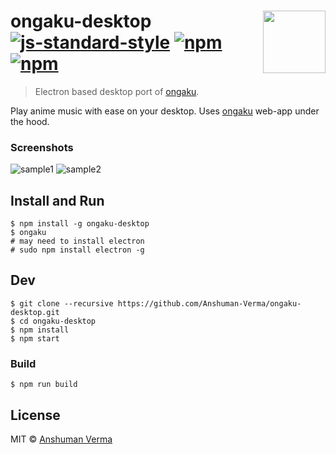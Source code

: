 # ongaku-desktop [<img src="https://rawgit.com/sindresorhus/awesome-electron/master/electron-logo.svg" align="right" width="100">](https://electron.atom.io/) [![js-standard-style](https://img.shields.io/badge/code%20style-standard-brightgreen.svg)](http://standardjs.com/) [![npm](https://img.shields.io/npm/dt/ongaku-desktop.svg)](https://www.npmjs.com/package/ongaku-desktop) [![npm](https://img.shields.io/npm/v/ongaku-desktop.svg)](https://www.npmjs.com/package/ongaku-desktop)

> Electron based desktop port of [ongaku](https://github.com/Anshuman-Verma/ongaku).

Play anime music with ease on your desktop. Uses [ongaku](https://github.com/anshumanv/ongaku) web-app under the hood.

### Screenshots

![sample1](https://user-images.githubusercontent.com/21009455/29402408-71be8202-8352-11e7-8464-96a94f049395.PNG)
![sample2](https://user-images.githubusercontent.com/21009455/29402450-96dd252a-8352-11e7-921c-7e30e3aab1ca.PNG)


## Install and Run

```
$ npm install -g ongaku-desktop
$ ongaku
# may need to install electron
# sudo npm install electron -g
```

## Dev

```
$ git clone --recursive https://github.com/Anshuman-Verma/ongaku-desktop.git
$ cd ongaku-desktop
$ npm install
$ npm start
```

### Build

```
$ npm run build
```

## License

MIT © [Anshuman Verma](https://twitter.com/Anshumaniac12)
